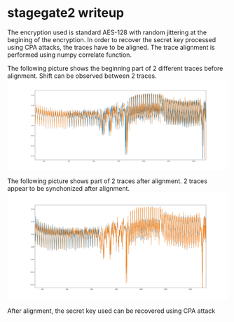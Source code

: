 # stagegate2 writeup

The encryption used is standard AES-128 with random jittering at the begining of the encryption. 
In order to recover the secret key processed using CPA attacks, the traces have to be aligned. The trace alignment is performed using numpy correlate function. 

The following picture shows the beginning part of 2 different traces before alignment. Shift can be observed between 2 traces.
![img1](jitter_trace.png)

The following picture shows part of 2 traces after alignment. 2 traces appear to be synchonized after alignment.
![img1](preprocess_trace.png)


After alignment, the secret key used can be recovered using CPA attack
